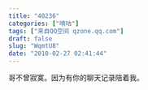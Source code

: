 ```yaml
---
title: "40236"
categories: ["嘀咕"]
tags: ["来自QQ空间 qzone.qq.com"]
draft: false
slug: "WqmtU8"
date: "2010-02-27 02:41:44"
---
```


哥不曾寂寞。因为有你的聊天记录陪着我。
